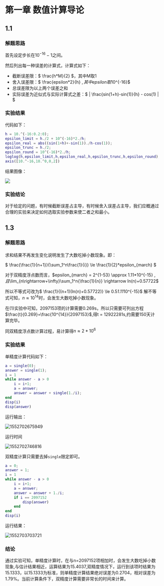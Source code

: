 # 第一章 数值计算导论

## 1.1

### 解题思路

首先设定步长在$10^{-16} - 1$之间。

然后列出每一种误差的计算式，计算式如下：

+ 截断误差限：$ \frac{h*M}{2} $，其中M取1
+ 舍入误差限：$ \frac{epsilon*2}{h} $,其中epsilon取$10^{-16}$
+ 总误差限为以上两个误差之和
+ 实际误差为近似式与实际计算式之差：$ | \frac{sin(1+h)-sin(1)}{h} - cos(1) | $

### 实验结果

代码如下：

````matlab
h = 10.^(-16:0.2:0);
epsilon_limit = h./2 + 10^(-16)*2./h;
epsilon_real = abs((sin(1+h)+-sin(1))./h-cos(1));
epsilon_trunc = h./2;
epsilon_round = 10^(-16)*2./h;
loglog(h,epsilon_limit,h,epsilon_real,h,epsilon_trunc,h,epsilon_round);
axis([10.^-16,10.^0,0,2])
````

结果图像：

![](F:\STUDY\program\num_analysis\ex1\ex1.jpg)

### 实验结论

对于给定的问题，有时候截断误差占主导，有时候舍入误差占主导，我们应概通过合理的实验来决定如何选取实验参数来使二者之和最小。



## 1.3

### 解题思路

#### 

求和结果不再发生变化说明发生了大数吃掉小数现象。即：

$ \frac{\frac{1}{n+1}}{\sum_1^n\frac{1}{i}} \le \frac{1}{2}*epsilon_{march} $

对于双精度浮点数而言，$epsilon_{march} = 2^{1-53} \approx 1.11*10^{-15} $,且$\lim_{n\rightarrow+\infty}\sum_1^n{\frac{1}{n}} \rightarrow ln(n)+0.57722$

所以不等式可改为$ \frac{1}{(n+1)(ln(n)+0.57722)} \le 0.5*1.11*10^{-15}$ 解不等式可知，$n  \approx 10^{14}$时，会发生大数吃掉小数现象。

在(1)实验中可知，2097153项的计算需要0.269s，所以只需要可列出方程$\frac{t}{0.269}=\frac{10^{14}}{2097153}$,得t = 12922281s,约需要150天计算完毕。

同双精度浮点数计算过程，易计算得$n \approx 2*10^{6}$

### 实验结果

单精度计算代码如下：

````matlab
a = single(0);
answer = single(1);
i = 1
while answer - a > 0
    i = i+1;
    a = answer;
    answer = answer + single(1./i);
end
disp(i)
disp(answer)
````

运行输出：





![1552702675949](F:\STUDY\program\num_analysis\ex1\1_3.jpg)

运行时间

![1552702746816](F:\STUDY\program\num_analysis\ex1\ex1_3_1.jpg)

双精度计算只需要去掉`single`限定即可。

````matlab
a = 0;
answer = 1;
i = 1
while answer - a > 0
    i = i+1;
    a = answer;
    answer = answer + 1./i;
    if i == 2097152
        disp(answer)
    end
end
disp(i)
````

运行结果：

![1552703703721](F:\STUDY\program\num_analysis\ex1\ex1_3_2.jpg)

### 结论

通过实验可知，单精度计算时，在与n=2097152项相加时，会发生大数吃掉小数现象,与估计结果相近，运算结果为15.4037,双精度情况下，运行到该项时结果为15.1333，以15.1333为标准，则单精度计算结果绝对误差为0.2704，相对误差为1.79%。当前计算条件下，双精度计算需要非常长的时间来计算。

